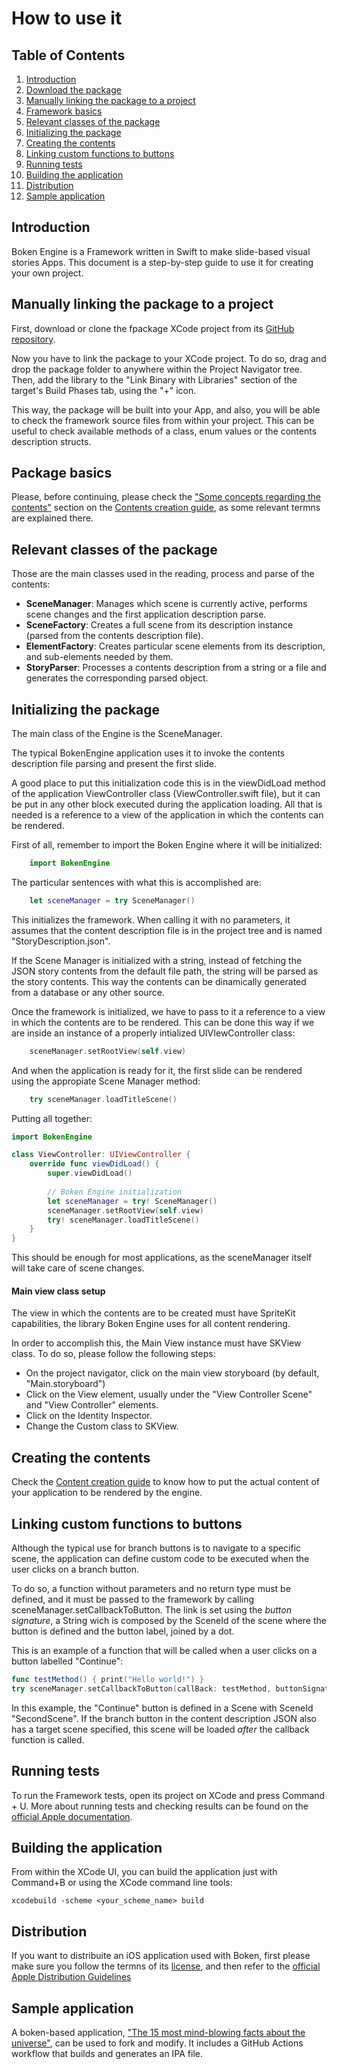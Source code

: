 # How to use it
## Table of Contents
1. [Introduction](#introduction)
2. [Download the package](#download-the-package)
3. [Manually linking the package to a project](#manually-linking-the-package-to-a-project)
4. [Framework basics](#framework-basics)
5. [Relevant classes of the package](#relevant-classes-of-the-framework)
6. [Initializing the package](#initializing-the-package)
7. [Creating the contents](#creating-the-contents)
8. [Linking custom functions to buttons](#linking-custom-functions-to-buttons)
9. [Running tests](#running-tests)
10. [Building the application](#building-the-application)
11. [Distribution](#distribution)
12. [Sample application](#sample-application)

## Introduction

Boken Engine is a Framework written in Swift to make slide-based visual stories Apps. This document is a step-by-step guide to use it for creating your own project.

## Manually linking the package to a project

First, download or clone the fpackage XCode project from its [GitHub repository](https://github.com/boken-engine/boken-engine).

Now you have to link the package to your XCode project. To do so, drag and drop the package folder to anywhere within the Project Navigator tree. Then, add the library to the "Link Binary with Libraries" section of the target's Build Phases tab, using the "+" icon.

This way, the package will be built into your App, and also, you will be able to check the framework source files from within your project. This can be useful to check available methods of a class, enum values or the contents description structs.

## Package basics

Please, before continuing, please check the ["Some concepts regarding the contents"](contents-creation-guide.md#section-concepts) section on the [Contents creation guide](contents-creation-guide.md), as some relevant termns are explained there. 

## Relevant classes of the package

Those are the main classes used in the reading, process and parse of the contents:

- **SceneManager**: Manages which scene is currently active, performs scene changes and the first application description parse.
- **SceneFactory**: Creates a full scene from its description instance (parsed from the contents description file).
- **ElementFactory**: Creates particular scene elements from its description, and sub-elements needed by them.
- **StoryParser**: Processes a contents description from a string or a file and generates the corresponding parsed object.

## Initializing the package

The main class of the Engine is the SceneManager. 

The typical BokenEngine application uses it to invoke the contents description file parsing and present the first slide.

A good place to put this initialization code this is in the viewDidLoad method of the application ViewController class (ViewController.swift file), but it can be put in any other block executed during the application loading. All that is needed is a reference to a view of the application in which the contents can be rendered.

First of all, remember to import the Boken Engine where it will be initialized:

```swift
	import BokenEngine
```

The particular sentences with what this is accomplished are:

```swift
	let sceneManager = try SceneManager()
```

This initializes the framework. When calling it with no parameters, it assumes that the content description file is in the project tree and is named "StoryDescription.json". 

If the Scene Manager is initialized with a string, instead of fetching the JSON story contents from the default file path, the string will be parsed as the story contents. This way the contents can be dinamically generated from a database or any other source.

Once the framework is initialized, we have to pass to it a reference to a view in which the contents are to be rendered. This can be done this way if we are inside an instance of a properly intialized UIVIewController class:

```swift
	sceneManager.setRootView(self.view)
```

And when the application is ready for it, the first slide can be rendered using the appropiate Scene Manager method:

```swift
    try sceneManager.loadTitleScene()
```

Putting all together:

```swift
import BokenEngine

class ViewController: UIViewController {
    override func viewDidLoad() {
        super.viewDidLoad()
		
		// Boken Engine initialization
        let sceneManager = try! SceneManager()
        sceneManager.setRootView(self.view)
        try! sceneManager.loadTitleScene()
    }
}
```

This should be enough for most applications, as the sceneManager itself will take care of scene changes.


#### Main view class setup

The view in which the contents are to be created must have SpriteKit capabilities, the library Boken Engine uses for all content rendering.

In order to accomplish this, the Main View instance must have SKView class. To do so, please follow the following steps:

- On the project navigator, click on the main view storyboard (by default, "Main.storyboard")
- Click on the View element, usually under the "View Controller Scene" and "View Controller" elements.
- Click on the Identity Inspector.
- Change the Custom class to SKView.

## Creating the contents

Check the [Content creation guide](contents-creation-guide.md) to know how to put the actual content of your application to be rendered by the engine.

## Linking custom functions to buttons

Although the typical use for branch buttons is to navigate to a specific scene, the application can define custom code to be executed when the user clicks on a branch button.

To do so, a function without parameters and no return type must be defined, and it must be passed to the framework by calling sceneManager.setCallbackToButton. The link is set using the _button signature_, a String wich is composed by the SceneId of the scene where the button is defined and the button label, joined by a dot.

This is an example of a function that will be called when a user clicks on a button labelled "Continue":

```swift
func testMethod() { print("Hello world!") }
try sceneManager.setCallbackToButton(callBack: testMethod, buttonSignature: "SecondScene.Continue")
```

In this example, the "Continue" button is defined in a Scene with SceneId "SecondScene". If the branch button in the content description JSON also has a target scene specified, this scene will be loaded _after_ the callback function is called.


## Running tests

To run the Framework tests, open its project on XCode and press Command + U. More about running tests and checking results can be found on the [official Apple documentation](https://developer.apple.com/library/archive/documentation/DeveloperTools/Conceptual/testing_with_xcode/chapters/05-running_tests.html).

## Building the application

From within the XCode UI, you can build the application just with Command+B or using the XCode command line tools:

```
xcodebuild -scheme <your_scheme_name> build
```

## Distribution

If you want to distribuite an iOS application used with Boken, first please make sure you follow the termns of its [license](../LICENSE.md), and then refer to the [official Apple Distribution Guidelines](https://developer.apple.com/distribute/)

## Sample application

A boken-based application, ["The 15 most mind-blowing facts about the universe"](https://github.com/boken-engine/15-universe-facts), can be used to fork and modify. It includes a GitHub Actions workflow that builds and generates an IPA file.
